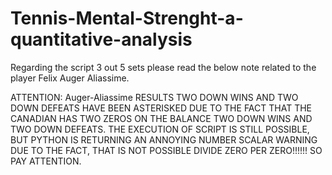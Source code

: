 # Tennis-Mental-Strenght-a-quantitative-analysis
Regarding the script 3 out 5 sets please read the below note related to the player Felix Auger Aliassime.

ATTENTION: Auger-Aliassime RESULTS TWO DOWN WINS AND TWO DOWN DEFEATS HAVE BEEN ASTERISKED DUE TO THE FACT THAT THE CANADIAN HAS TWO ZEROS ON THE BALANCE
TWO DOWN WINS AND TWO DOWN DEFEATS. THE EXECUTION OF SCRIPT IS STILL POSSIBLE, BUT PYTHON IS RETURNING AN ANNOYING NUMBER SCALAR 
WARNING DUE TO THE FACT, THAT IS NOT POSSIBLE DIVIDE ZERO PER ZERO!!!!!! SO PAY ATTENTION.
